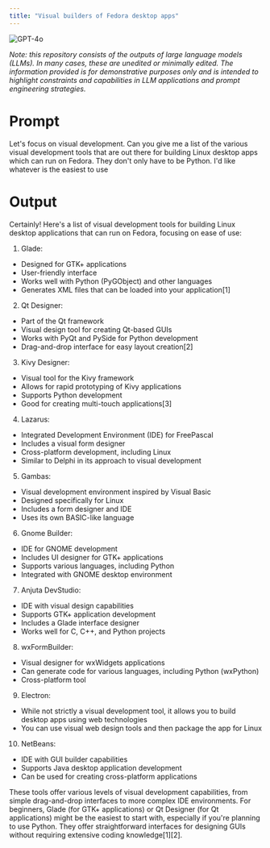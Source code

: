 ```yaml
---
title: "Visual builders of Fedora desktop apps"
---
```

![GPT-4o](https://img.shields.io/badge/GPT--4o-3333FF?style=for-the-badge&logo=openai&logoColor=white)



*Note: this repository consists of the outputs of large language models (LLMs). In many cases, these are unedited or minimally edited. The information provided is for demonstrative purposes only and is intended to highlight constraints and capabilities in LLM applications and prompt engineering strategies.*


# Prompt

Let's focus on visual development. Can you give me a list of the various visual development tools that are out there for building Linux desktop apps which can run on Fedora. They don't only have to be Python. I'd like whatever is the easiest to use

# Output

Certainly! Here's a list of visual development tools for building Linux desktop applications that can run on Fedora, focusing on ease of use:

1. Glade:
- Designed for GTK+ applications
- User-friendly interface
- Works well with Python (PyGObject) and other languages
- Generates XML files that can be loaded into your application[1]

2. Qt Designer:
- Part of the Qt framework
- Visual design tool for creating Qt-based GUIs
- Works with PyQt and PySide for Python development
- Drag-and-drop interface for easy layout creation[2]

3. Kivy Designer:
- Visual tool for the Kivy framework
- Allows for rapid prototyping of Kivy applications
- Supports Python development
- Good for creating multi-touch applications[3]

4. Lazarus:
- Integrated Development Environment (IDE) for FreePascal
- Includes a visual form designer
- Cross-platform development, including Linux
- Similar to Delphi in its approach to visual development

5. Gambas:
- Visual development environment inspired by Visual Basic
- Designed specifically for Linux
- Includes a form designer and IDE
- Uses its own BASIC-like language

6. Gnome Builder:
- IDE for GNOME development
- Includes UI designer for GTK+ applications
- Supports various languages, including Python
- Integrated with GNOME desktop environment

7. Anjuta DevStudio:
- IDE with visual design capabilities
- Supports GTK+ application development
- Includes a Glade interface designer
- Works well for C, C++, and Python projects

8. wxFormBuilder:
- Visual designer for wxWidgets applications
- Can generate code for various languages, including Python (wxPython)
- Cross-platform tool

9. Electron:
- While not strictly a visual development tool, it allows you to build desktop apps using web technologies
- You can use visual web design tools and then package the app for Linux

10. NetBeans:
- IDE with GUI builder capabilities
- Supports Java desktop application development
- Can be used for creating cross-platform applications

These tools offer various levels of visual development capabilities, from simple drag-and-drop interfaces to more complex IDE environments. For beginners, Glade (for GTK+ applications) or Qt Designer (for Qt applications) might be the easiest to start with, especially if you're planning to use Python. They offer straightforward interfaces for designing GUIs without requiring extensive coding knowledge[1][2].

 